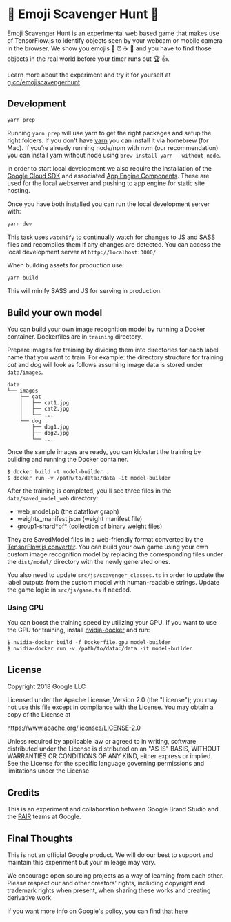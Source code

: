 # 👾 Emoji Scavenger Hunt 👾

Emoji Scavenger Hunt is an experimental web based game that makes use of TensorFlow.js to identify objects seen by your webcam or mobile camera in the browser. We show you emojis 🍌 ⏰ ☕️ 📱 and you have to find those objects in the real world before your timer runs out 🏆 👍.

Learn more about the experiment and try it for yourself at [g.co/emojiscavengerhunt](http://g.co/emojiscavengerhunt)


## Development

```sh
yarn prep
```

Running `yarn prep` will use yarn to get the right packages and setup the right folders. If you don't have [yarn](https://yarnpkg.com/lang/en/docs/install/) you can install it via homebrew (for Mac). If you’re already running node/npm with nvm (our recommendation) you can install yarn without node using `brew install yarn --without-node`.

In order to start local development we also require the installation of the [Google Cloud SDK](https://cloud.google.com/sdk/downloads) and associated [App Engine Components](https://cloud.google.com/appengine/docs/standard/python/download). These are used for the local webserver and pushing to app engine for static site hosting.

Once you have both installed you can run the local development server with:

```sh
yarn dev
```

This task uses `watchify` to continually watch for changes to JS and SASS files and recompiles them if any changes are detected. You can access the local development server at `http://localhost:3000/`

When building assets for production use:

```sh
yarn build
```

This will minify SASS and JS for serving in production.

## Build your own model
You can build your own image recognition model by running a Docker container.
Dockerfiles are in `training` directory.

Prepare images for training by dividing them into directories for each label
name that you want to train.
For example: the directory structure for training *cat* and *dog* will look as
follows assuming image data is stored under `data/images`.

```
data
└── images
    ├── cat
    │   ├── cat1.jpg
    │   ├── cat2.jpg
    │   └── ...
    └── dog
        ├── dog1.jpg
        ├── dog2.jpg
        └── ...
```

Once the sample images are ready, you can kickstart the training by building and
running the Docker container.

```
$ docker build -t model-builder .
$ docker run -v /path/to/data:/data -it model-builder
```

After the training is completed, you'll see three files in the
`data/saved_model_web` directory:

- web_model.pb (the dataflow graph)
- weights_manifest.json (weight manifest file)
- group1-shard\*of\* (collection of binary weight files)

They are SavedModel files in a web-friendly format converted by the
[TensorFlow.js converter](https://github.com/tensorflow/tfjs-converter).
You can build your own game using your own custom image recognition model by replacing
the corresponding files under the `dist/model/` directory with the newly generated ones.

You also need to update `src/js/scavenger_classes.ts` in order to update the
label outputs from the custom model with human-readable strings.
Update the game logic in `src/js/game.ts` if needed.

### Using GPU
You can boost the training speed by utilizing your GPU.
If you want to use the GPU for training, install
[nvidia-docker](https://github.com/NVIDIA/nvidia-docker) and run:
```
$ nvidia-docker build -f Dockerfile.gpu model-builder
$ nvidia-docker run -v /path/to/data:/data -it model-builder
```

## License

Copyright 2018 Google LLC

Licensed under the Apache License, Version 2.0 (the "License");
you may not use this file except in compliance with the License.
You may obtain a copy of the License at

https://www.apache.org/licenses/LICENSE-2.0

Unless required by applicable law or agreed to in writing, software
distributed under the License is distributed on an "AS IS" BASIS,
WITHOUT WARRANTIES OR CONDITIONS OF ANY KIND, either express or implied.
See the License for the specific language governing permissions and
limitations under the License.

## Credits

This is an experiment and collaboration between Google Brand Studio and the [PAIR](https://ai.google/pair/) teams at Google.

## Final Thoughts

This is not an official Google product. We will do our best to support and maintain this experiment but your mileage may vary.

We encourage open sourcing projects as a way of learning from each other. Please respect our and other creators’ rights, including copyright and trademark rights when present, when sharing these works and creating derivative work.

If you want more info on Google's policy, you can find that [here](https://policies.google.com/)
